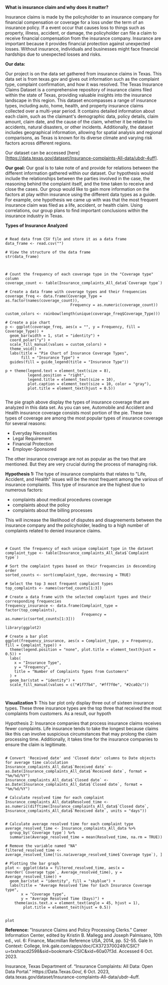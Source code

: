 **What is insurance claim and why does it matter?**


Insurance claims is made by the policyholder to an insurance company for financial compensation or coverage for a loss under the term of an insurance policy. If a event occur that causes loss to things such as property, illness, accident, or damage, the policyholder can file a claim to receive financial compensation from the insurance company. Insurance are important because it provides financial protection against unexpected losses. Without insurance, individuals and businesses might face financial hardships due to unexpected losses and risks. 

**Our data:**


Our project is on the data set gathered from insurance claims in Texas. This data set is from texas.gov and gives out information such as the complaint type, complaint confirmation, and how it was resolved. The Texas Insurance Claims Dataset is a comprehensive repository of insurance claims filed within the state of Texas, providing valuable insights into the insurance landscape in this region. This dataset encompasses a range of insurance types, including auto, home, health, and property insurance claims collected over a multi-year period. It contains detailed information about each claim, such as the claimant's demographic data, policy details, claim amount, claim date, and the cause of the claim, whether it be related to accidents, natural disasters, or other incidents. Additionally, the dataset includes geographical information, allowing for spatial analysis and regional comparisons, as Texas is known for its diverse climate and varying risk factors across different regions.

Our dataset can be accessed [here][https://data.texas.gov/dataset/Insurance-complaints-All-data/ubdr-4uff].

**Our goal:**
Our goal is to take note of and provide for relations between the different information gathered within our dataset. Our hypothesis would include the relationships between the parties involved in the case, the reasoning behind the complaint itself, and the time taken to receive and close the cases. Our group would like to gain more information on the factors at play within insurance using the different data types as a guide. For example, one hypothesis we came up with was that the most frequent insurance claim was filed as a life, accident, or health claim. Using correlations, our group plans to find important conclusions within the insurance industry in Texas.


**Types of Insurance Analyzed**
``` {r}

# Read data from CSV file and store it as a data frame
data_frame <- read.csv("")

# View the structure of the data frame
str(data_frame)



# Count the frequency of each coverage type in the "Coverage type" column
coverage_count <- table(Insurance_complaints_All_data$`Coverage type`)

# Create a data frame with coverage types and their frequencies
coverage_freq <- data.frame(Coverage_Type = as.factor(names(coverage_count)),
                             Frequency = as.numeric(coverage_count))

custom_colors <- rainbow(length(unique(coverage_freq$Coverage_Type)))

# Create a pie chart 
p <- ggplot(coverage_freq, aes(x = "", y = Frequency, fill = Coverage_Type)) +
  geom_bar(width = 1, stat = "identity") +
  coord_polar("y") +
  scale_fill_manual(values = custom_colors) +
  theme_void() +
  labs(title = "Pie Chart of Insurance Coverage Types",
       fill = "Insurance Type") +
  guides(fill = guide_legend(title = "Insurance Type"))

p + theme(legend.text = element_text(size = 8),
          legend.position = "right",
          legend.title = element_text(size = 10),
          plot.caption = element_text(size = 10, color = "gray"),
          plot.title = element_text(hjust = 0.5)) 


```
The pie graph above display the types of insurance coverage that are analyzed in this data set. As you can see, Automobile and Accident and Health insurance coverage consists most portion of the pie. These two types of coverage are among the most popular types of insurance coverage for several reasons:

-   Everyday Necessities
-   Legal Requirement
-   Financial Protection
-   Employer-Sponsored

The other insurance coverage are not as popular as the two that are mentioned. But they are very crucial during the process of managing risk. 



**Hypothesis 1:**
The type of insurance complaints that relates to "Life, Accident, and Health" issues will be the most frequent among the various of insurance complaints. This type of insurance are the highest due to numerous factors:

-   complaints about medical procedures coverage
-   complaints about the policy
-   complaints about the billing processes

This will increase the likelihood of disputes and disagreements between the insurance company and the policyholder, leading to a high number of complaints related to denied insurance claims. 

```{r}


# Count the frequency of each unique complaint type in the dataset
complaint_type <- table(Insurance_complaints_All_data$`Complaint type`)

# Sort the complaint types based on their frequencies in descending order
sorted_counts <- sort(complaint_type, decreasing = TRUE)

# Select the top 3 most frequent complaint types
top_complaints <- names(sorted_counts[1:3])

# Create a data frame with the selected complaint types and their corresponding frequencies
frequency_insurance <- data.frame(Complaint_type = factor(top_complaints),
                                  Frequency = as.numeric(sorted_counts[1:3]))

library(ggplot2)

# Create a bar plot
ggplot(frequency_insurance, aes(x = Complaint_type, y = Frequency, fill = Complaint_type)) +
  theme(legend.position = "none", plot.title = element_text(hjust = 0.5)) + 
  labs(
    x = "Insurance Type",
    y = "Frequency",
    title = "Number of Complaints Types from Customers"
  ) + 
  geom_bar(stat = "identity") +
  scale_fill_manual(values = c("#1f77b4", "#ff7f0e", "#2ca02c"))



```
**Visualization 1:** This bar plot only display three out of sixteen insurance types. These three insurance types are the top three that received the most complaints from customers. As a result, our hypoth


Hypothesis 2: Insurance companies that process insurance claims receives fewer complaints. Life insurance tends to take the longest because claims like this can involve suspicious circumstances that may prolong the claim processing time. Additionally, it takes time for the insurance companies to ensure the claim is legitimate. 

```{r}

# Convert 'Received date' and 'Closed date' columns to Date objects for average time calculation
Insurance_complaints_All_data$`Received date` <- as.Date(Insurance_complaints_All_data$`Received date`, format = "%m/%d/%Y")
Insurance_complaints_All_data$`Closed date` <- as.Date(Insurance_complaints_All_data$`Closed date`, format = "%m/%d/%Y")

# Calculate resolved time for each complaint
Insurance_complaints_All_data$Resolved_time <- as.numeric(difftime(Insurance_complaints_All_data$`Closed date`, Insurance_complaints_All_data$`Received date`, units = "days"))


# Calculate average resolved time for each complaint type
average_resolved_time <- Insurance_complaints_All_data %>%
  group_by(`Coverage type`) %>%
  summarise(Average_resolved_time = mean(Resolved_time, na.rm = TRUE))

# Remove the variable named "NA" 
filtered_resolved_time <- average_resolved_time[!is.na(average_resolved_time$`Coverage type`), ]

# Plotting the bar graph
plot <- ggplot(data = filtered_resolved_time, aes(x = reorder(`Coverage type`, Average_resolved_time), y = Average_resolved_time)) +
  geom_bar(stat = "identity", fill = "skyblue") +
  labs(title = "Average Resolved Time for Each Insurance Coverage type",
       x = "Coverage type",
       y = "Average Resolved Time (Days)") +
    theme(axis.text.x = element_text(angle = 45, hjust = 1),
        plot.title = element_text(hjust = 0.5)) 


plot
```


**Reference:**
"Insurance Claims and Policy Processing Clerks." Career Information Center, edited by Kristin B. Mallegg and Joseph Palmisano, 10th ed., vol. 6: Finance, Macmillan Reference USA, 2014, pp. 52-55. Gale In Context: College, link.gale.com/apps/doc/CX3723700249/CSIC?u=txshracd2598&sid=bookmark-CSIC&xid=60a07f3d. Accessed 6 Oct. 2023.

Insurance, Texas Department of. “Insurance Complaints: All Data: Open Data Portal.” Https://Data.Texas.Gov/, 6 Oct. 2023, data.texas.gov/dataset/Insurance-complaints-All-data/ubdr-4uff. 
